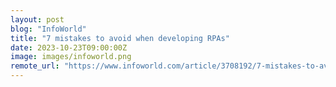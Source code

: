 ```yaml
---
layout: post
blog: "InfoWorld"
title: "7 mistakes to avoid when developing RPAs"
date: 2023-10-23T09:00:00Z
image: images/infoworld.png
remote_url: "https://www.infoworld.com/article/3708192/7-mistakes-to-avoid-when-developing-rpas.html#tk.rss_applicationdevelopment"
---
```

